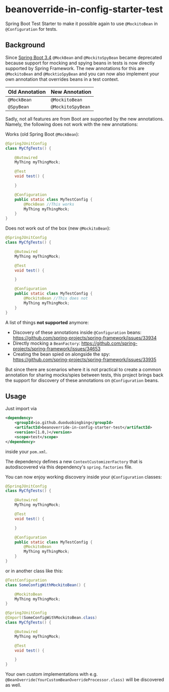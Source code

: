 # beanoverride-in-config-starter-test
Spring Boot Test Starter to make it possible again to use `@MockitoBean` in `@Configuration` for tests.

## Background
Since [Spring Boot 3.4](https://github.com/spring-projects/spring-boot/wiki/Spring-Boot-3.4-Release-Notes#deprecation-of-mockbean-and-spybean) `@MockBean` and `@MockitoSpyBean` became deprecated because support for mocking and spying beans in tests is now directly supported by Spring Framework. The new annotations for this are `@MockitoBean` and `@MocktioSpyBean` and you can now also implement your own annotation that overrides beans in a test context.

| Old Annotation | New Annotation    |
|----------------|-------------------|
| `@MockBean`    | `@MockitoBean`    |
| `@SpyBean`     | `@MockitoSpyBean` |

Sadly, not all features are from Boot are supported by the new annotations. Namely, the following does not work with the new annotations:

Works (old Spring Boot `@MockBean`):
```java
@SpringJUnitConfig
class MyCfgTests() {

    @Autowired
    MyThing myThingMock;

    @Test
    void test() {

    }

    @Configuration
    public static class MyTestConfig {
        @MockBean //This works
        MyThing myThingMock;
    }
}
```

Does not work out of the box (new `@MockitoBean`):
```java
@SpringJUnitConfig
class MyCfgTests() {

    @Autowired
    MyThing myThingMock;

    @Test
    void test() {

    }

    @Configuration
    public static class MyTestConfig {
        @MockitoBean //This does not
        MyThing myThingMock;
    }
}
```

A list of things **not supported** anymore:
- Discovery of these annotations inside `@Configuration` beans: https://github.com/spring-projects/spring-framework/issues/33934
- Directly mocking a `BeanFactory`: https://github.com/spring-projects/spring-framework/issues/34653
- Creating the bean spied on alongside the spy: https://github.com/spring-projects/spring-framework/issues/33935

But since there are scenarios where it is not practical to create a common annotation for sharing mocks/spies between tests, this project
brings back the support for discovery of these annotations on `@Configuration` beans.

## Usage
Just import via
```xml
<dependency>
    <groupId>io.github.duoduobingbing</groupId>
    <artifactId>beanoverride-in-config-starter-test</artifactId>
    <version>[1.0,)</version>
    <scope>test</scope>
</dependency>
```
inside your `pom.xml`.

The dependency defines a new `ContextCustomizerFactory` that is autodiscovered via this dependency's `spring.factories` file.

You can now enjoy working discovery inside your `@Configuration` classes:
```java
@SpringJUnitConfig
class MyCfgTests() {

    @Autowired
    MyThing myThingMock;

    @Test
    void test() {

    }

    @Configuration
    public static class MyTestConfig {
        @MockitoBean
        MyThing myThingMock;
    }
}
```

or in another class like this:

```java
@TestConfiguration
class SomeConfigWithMockitoBean() {

    @MockitoBean
    MyThing myThingMock;
}
```


```java
@SpringJUnitConfig
@Import(SomeConfigWithMockitoBean.class)
class MyCfgTests() {

    @Autowired
    MyThing myThingMock;

    @Test
    void test() {

    }
}
```

Your own custom implementations with e.g. `@BeanOverride(YourCustomBeanOverrideProcessor.class)` will be discovered as well.